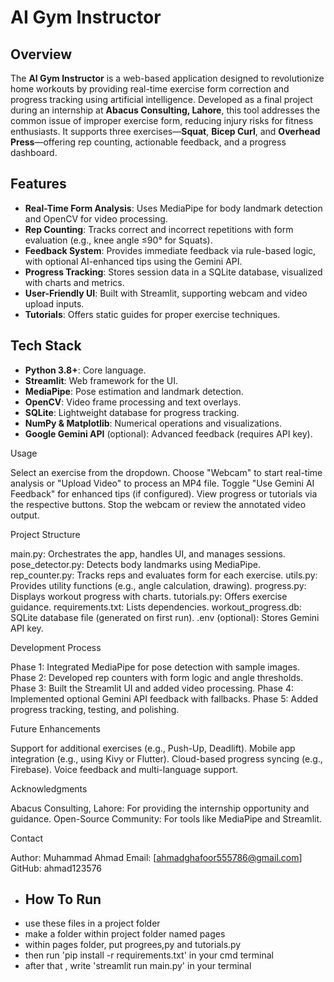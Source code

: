 # AI Gym Instructor

## Overview
The **AI Gym Instructor** is a web-based application designed to revolutionize home workouts by providing real-time exercise form correction and progress tracking using artificial intelligence. Developed as a final project during an internship at **Abacus Consulting, Lahore**, this tool addresses the common issue of improper exercise form, reducing injury risks for fitness enthusiasts. It supports three exercises—**Squat**, **Bicep Curl**, and **Overhead Press**—offering rep counting, actionable feedback, and a progress dashboard.

## Features
- **Real-Time Form Analysis**: Uses MediaPipe for body landmark detection and OpenCV for video processing.
- **Rep Counting**: Tracks correct and incorrect repetitions with form evaluation (e.g., knee angle ≤90° for Squats).
- **Feedback System**: Provides immediate feedback via rule-based logic, with optional AI-enhanced tips using the Gemini API.
- **Progress Tracking**: Stores session data in a SQLite database, visualized with charts and metrics.
- **User-Friendly UI**: Built with Streamlit, supporting webcam and video upload inputs.
- **Tutorials**: Offers static guides for proper exercise techniques.

## Tech Stack
- **Python 3.8+**: Core language.
- **Streamlit**: Web framework for the UI.
- **MediaPipe**: Pose estimation and landmark detection.
- **OpenCV**: Video frame processing and text overlays.
- **SQLite**: Lightweight database for progress tracking.
- **NumPy & Matplotlib**: Numerical operations and visualizations.
- **Google Gemini API** (optional): Advanced feedback (requires API key).

Usage

Select an exercise from the dropdown.
Choose "Webcam" to start real-time analysis or "Upload Video" to process an MP4 file.
Toggle "Use Gemini AI Feedback" for enhanced tips (if configured).
View progress or tutorials via the respective buttons.
Stop the webcam or review the annotated video output.

Project Structure

main.py: Orchestrates the app, handles UI, and manages sessions.
pose_detector.py: Detects body landmarks using MediaPipe.
rep_counter.py: Tracks reps and evaluates form for each exercise.
utils.py: Provides utility functions (e.g., angle calculation, drawing).
progress.py: Displays workout progress with charts.
tutorials.py: Offers exercise guidance.
requirements.txt: Lists dependencies.
workout_progress.db: SQLite database file (generated on first run).
.env (optional): Stores Gemini API key.

Development Process

Phase 1: Integrated MediaPipe for pose detection with sample images.
Phase 2: Developed rep counters with form logic and angle thresholds.
Phase 3: Built the Streamlit UI and added video processing.
Phase 4: Implemented optional Gemini API feedback with fallbacks.
Phase 5: Added progress tracking, testing, and polishing.

Future Enhancements

Support for additional exercises (e.g., Push-Up, Deadlift).
Mobile app integration (e.g., using Kivy or Flutter).
Cloud-based progress syncing (e.g., Firebase).
Voice feedback and multi-language support.

Acknowledgments

Abacus Consulting, Lahore: For providing the internship opportunity and guidance.
Open-Source Community: For tools like MediaPipe and Streamlit.

Contact

Author: Muhammad Ahmad
Email: [ahmadghafoor555786@gmail.com]
GitHub: ahmad123576

- ## How To Run
- use these files in a project folder
- make a folder within project folder named pages
- within pages folder, put progrees,py and tutorials.py
- then run 'pip install -r requirements.txt' in your cmd terminal
- after that , write 'streamlit run main.py' in your terminal
